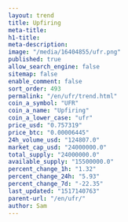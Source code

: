 ```yaml
---
layout: trend
title: Upfiring
meta-title: 
h1-title: 
meta-description: 
image: "/media/16404855/ufr.png"
published: true
allow_search_engine: false
sitemap: false
enable_comment: false
sort_order: 493
permalink: "/en/ufr/trend.html"
coin_a_symbol: "UFR"
coin_a_name: "Upfiring"
coin_a_lower_case: "ufr"
price_usd: "0.757319"
price_btc: "0.00006445"
24h_volume_usd: "124807.0"
market_cap_usd: "24000000.0"
total_supply: "24000000.0"
available_supply: "15500000.0"
percent_change_1h: "1.32"
percent_change_24h: "5.93"
percent_change_7d: "-22.35"
last_updated: "1517140763"
parent-url: "/en/ufr/"
author: Sam
---
```


